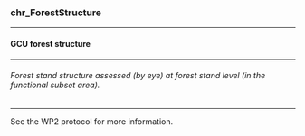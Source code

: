 ### chr_ForestStructure



------
#### GCU forest structure



------
###### Forest stand structure assessed (by eye) at forest stand level (in the functional subset area).



------
See the WP2 protocol for more information.